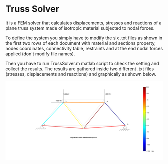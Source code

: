 # Truss Solver
 It is a FEM solver that calculates displacements, stresses and reactions of a plane truss system made of isotropic material subjected to nodal forces.
 
To define the system you simply have to modify the six .txt files as shown in the first two rows of each document with material and sections property, nodes coordinates, connectivity table, restraints and at the end nodal forces applied (don't modify file names).

Then you have to run TrussSolver.m matlab script to check the setting and collect the results.
The results are gathered inside two different .txt files (stresses, displacements and reactions) and graphically as shown below.


![test results](https://github.com/AntonioSberna/TrussSolver/blob/master/test_results.png)
